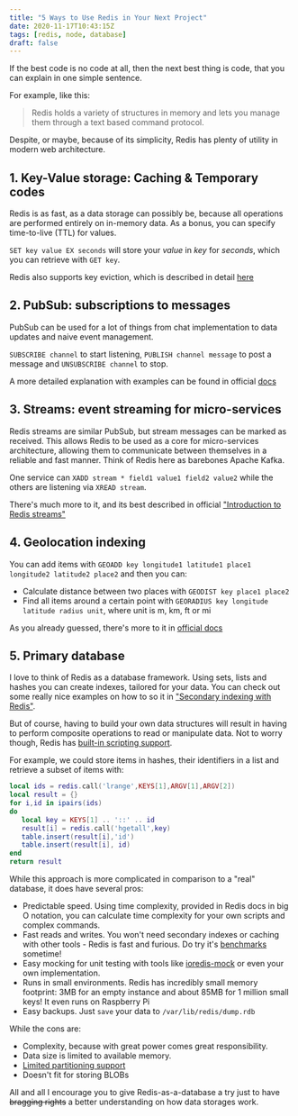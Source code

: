 ```yaml
---
title: "5 Ways to Use Redis in Your Next Project"
date: 2020-11-17T10:43:15Z
tags: [redis, node, database]
draft: false
---
```


If the best code is no code at all, then the next best thing is code, that you can explain in one simple sentence. 

For example, like this:

>Redis holds a variety of structures in memory and lets you manage them through a text based command protocol.

Despite, or maybe, because of its simplicity, Redis has plenty of utility in modern web architecture.
<!--more-->

## 1. Key-Value storage: Caching & Temporary codes

Redis is as fast, as a data storage can possibly be, because all operations are performed entirely on in-memory data. As a bonus, you can specify time-to-live (TTL) for values.

`SET key value EX seconds` will store your *value* in *key* for *seconds*, which you can retrieve with `GET key`.

Redis also supports key eviction, which is described in detail [here](https://redis.io/topics/lru-cache)

## 2. PubSub: subscriptions to messages

PubSub can be used for a lot of things from chat implementation to data updates and naive event management.

`SUBSCRIBE channel` to start listening, `PUBLISH channel message` to post a message and `UNSUBSCRIBE channel` to stop. 

A more detailed explanation with examples can be found in official [docs](https://redis.io/topics/pubsub)

## 3. Streams: event streaming for micro-services

Redis streams are similar PubSub, but stream messages can be marked as received. This allows Redis to be used as a core for micro-services architecture, allowing them to communicate between themselves in a reliable and fast manner. Think of Redis here as barebones Apache Kafka. 

One service can `XADD stream * field1 value1 field2 value2` while the others are listening via `XREAD stream`. 

There's much more to it, and its best described in official ["Introduction to Redis streams"](https://redis.io/topics/streams-intro) 

## 4. Geolocation indexing

You can add items with `GEOADD key longitude1 latitude1 place1 longitude2 latitude2 place2` and then you can:

- Calculate distance between two places with `GEODIST key place1 place2`
- Find all items around a certain point with `GEORADIUS key longitude latitude radius unit`, where unit is m, km, ft or mi

As you already guessed, there's more to it in [official docs](https://redis.io/commands/geoadd)

## 5. Primary database

I love to think of Redis as a database framework. Using sets, lists and hashes you can create indexes, tailored for your data. You can check out some really nice examples on how to so it in ["Secondary indexing with Redis"](https://redis.io/topics/indexes).

But of course, having to build your own data structures will result in having to perform composite operations to read or manipulate data. Not to worry though, Redis has [built-in scripting support](https://redis.io/commands/eval).

For example, we could store items in hashes, their identifiers in a list and retrieve a subset of items with:
```lua
local ids = redis.call('lrange',KEYS[1],ARGV[1],ARGV[2])
local result = {}
for i,id in ipairs(ids)
do
   local key = KEYS[1] .. '::' .. id
   result[i] = redis.call('hgetall',key)
   table.insert(result[i],'id')
   table.insert(result[i], id)
end
return result
```

While this approach is more complicated in comparison to a "real" database, it does have several pros:

- Predictable speed. Using time complexity, provided in Redis docs in big O notation, you can calculate time complexity for your own scripts and complex commands. 
- Fast reads and writes. You won't need secondary indexes or caching with other tools - Redis is fast and furious. Do try it's [benchmarks](https://redis.io/topics/benchmarks) sometime!
- Easy mocking for unit testing with tools like [ioredis-mock](https://github.com/stipsan/ioredis-mock) or even your own implementation.
- Runs in small environments. Redis has incredibly small memory footprint: 3MB for an empty instance and about 85MB for 1 million small keys! It even runs on Raspberry Pi
- Easy backups. Just `save` your data to `/var/lib/redis/dump.rdb`

While the cons are:
- Complexity, because with great power comes great responsibility.
- Data size is limited to available memory.
- [Limited partitioning support](https://redis.io/topics/partitioning)
- Doesn't fit for storing BLOBs

All and all I encourage you to give Redis-as-a-database a try just to have ~~bragging rights~~ a better understanding on how data storages work.